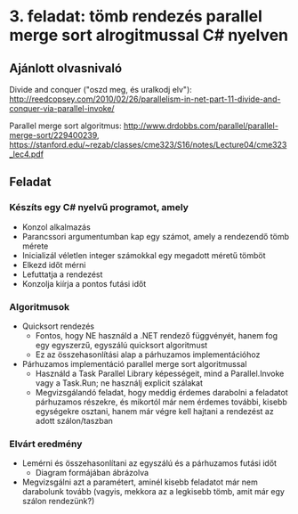 # 3. feladat: tömb rendezés parallel merge sort alrogitmussal C# nyelven

## Ajánlott olvasnivaló

Divide and conquer ("oszd meg, és uralkodj elv"): http://reedcopsey.com/2010/02/26/parallelism-in-net-part-11-divide-and-conquer-via-parallel-invoke/

Parallel merge sort algoritmus: http://www.drdobbs.com/parallel/parallel-merge-sort/229400239, https://stanford.edu/~rezab/classes/cme323/S16/notes/Lecture04/cme323_lec4.pdf

## Feladat

### Készíts egy C# nyelvű programot, amely

* Konzol alkalmazás
* Parancssori argumentumban kap egy számot, amely a rendezendő tömb mérete
* Inicializál véletlen integer számokkal egy megadott méretű tömböt
* Elkezd időt mérni
* Lefuttatja a rendezést
* Konzolja kiírja a pontos futási időt

### Algoritmusok

* Quicksort rendezés
  * Fontos, hogy NE használd a .NET rendező függvényét, hanem fog egy egyszerzű, egyszálú quicksort algoritmust
  * Ez az összehasonlítási alap a párhuzamos implementációhoz
* Párhuzamos implementáció parallel merge sort algoritmussal
  * Használd a Task Parallel Library képességeit, mind a Parallel.Invoke vagy a Task.Run; ne használj explicit szálakat
  * Megvizsgálandó feladat, hogy meddig érdemes darabolni a feladatot párhuzamos részekre, és mikortól már nem érdemes további, kisebb egységekre osztani, hanem már végre kell hajtani a rendezést az adott szálon/taszban

### Elvárt eredmény

* Lemérni és összehasonlítani az egyszálú és a párhuzamos futási időt
  * Diagram formájában ábrázolva
* Megvizsgálni azt a paramétert, aminél kisebb feladatot már nem darabolunk tovább (vagyis, mekkora az a legkisebb tömb, amit már egy szálon rendezünk?)